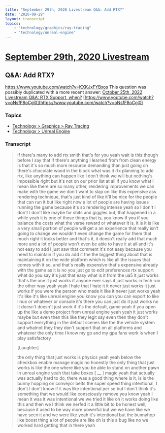 ```yaml
---
title: "September 29th, 2020 Livestream Q&A: Add RTX?"
date: "2020-09-29"
layout: transcript
topics:
    - "technology/graphics/ray-tracing"
    - "technology/unreal-engine"
---
```

# [September 29th, 2020 Livestream](../2020-09-29.md)
## Q&A: Add RTX?
https://www.youtube.com/watch?v=KXKJxFYBxos
This question was possibly duplicated with a more recent answer: [October 25th, 2022 Livestream Q&A: RTX Support, when?](./yt-oNsfF8oCgl0.md) [https://www.youtube.com/watch?v=oNsfF8oCgl0](https://www.youtube.com/watch?v=oNsfF8oCgl0)


### Topics
* [Technology > Graphics > Ray Tracing](../topics/technology/graphics/ray-tracing.md)
* [Technology > Unreal Engine](../topics/technology/unreal-engine.md)

### Transcript

> if there's many to add rtx smith that's for you yeah wait is this though before I say that if there's anything I learned from from clean energy is that it's so much more resource demanding than just going oh there's chocolate wood in the block what was it rtx planning to add rtx, like anything can happen like I don't think we will but nothing's impossible right but it's not on our prior list at all if you know what I mean like there are so many other, rendering improvements we can make with the game we don't want to slap on like this expensive ass rendering technique, that's just kind of like it'll be nice for the people that can run it but like right now a lot of people are having issues running the game because it's so rendering intense yeah so I don't I don't I don't like maybe for shits and giggles but, that happened in a while yeah it is one of those things that is, you know if you if you balance the costs what the verse reward or whatever it is, it is it is like a very small portion of people will get a an experience that really isn't going to change we wouldn't even change the game for them that much right it looks better and that's it, it doesn't really add that much more and a lot of people won't even be able to have it at all and it's not easy to add I just saw that comment it's not easy because you need to maintain if you do add it the the biggest thing about that is maintaining it on the wide platform which is like all the issues that comes with it so, and that's really expensive that's expensive already with the game as it is no you just go to edit preferences rtx support what do you say it's just that easy what is it from the ua5 it just works that's the one it just works if anyone ever says it just works in tech run the other way yeah yeah I hate that I hate it it never just works it just works if you were the person who made it like it never just works yeah it's like it's like unreal engine you know you can you can export to like linux or whatever or console it's there you can just do it just works no it doesn't doesn't just work if it's the default, game yeah if you open up the like a demo project from unreal engine yeah yeah it just works maybe but even then this like they legit say even then they don't support everything in the default scenes like the the vehicle system and whatnot they they don't support that on all platforms and whatever the only time I know my gp and my gpu fans work is when I play satisfactory
>
> [Laughter]
>
> the only thing that just works is physics yeah yeah below the checkbox enable manage magic no honestly the only thing that just works is like the one where like you be able to stand on another pawn in unreal engine yeah that take boxes [ __ ] magic yeah that actually was actually hard to do, there was a good thing where is it, is is the bunny hopping on conveyor belts the super speed thing intentional, I don't I don't know if it was like intentional per se but I don't think it's something that we would like consciously remove you know yeah I mean it was it was intentional we we tried it like oh it works doing like this and then we I think we nerfed it a little bit to be honest well, because it used to be way more powerful but we we have like we have seen it and we were like yeah it's intentional but the bunnyhop like boost thing a lot of people are like oh is this a bug like no we worked hard getting that in there yeah
